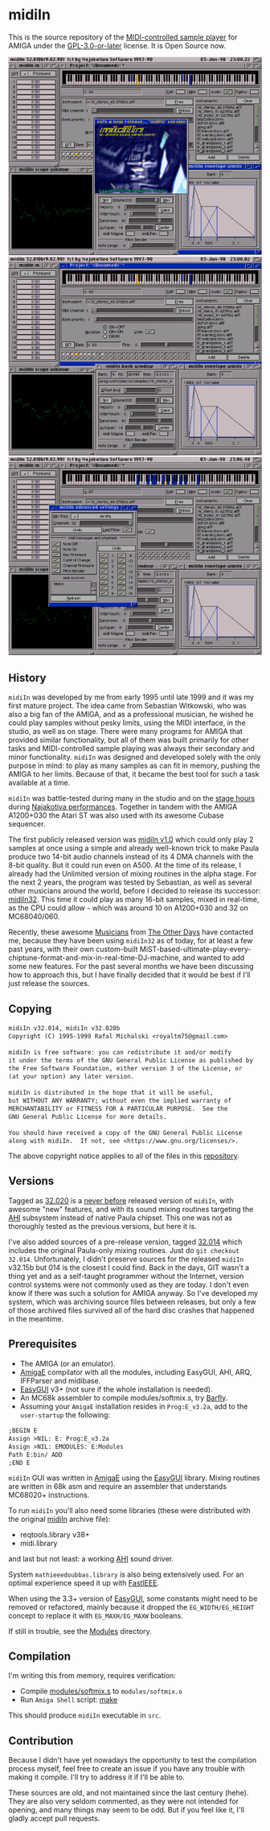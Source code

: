 midiIn
======

This is the source repository of the [MIDI-controlled sample player] for AMIGA under the [GPL-3.0-or-later](COPYING) license. It is Open Source now.

![midiIn32.010b Main](pics/QuickGrab.003.png)
![midiIn32.010b Project](pics/QuickGrab.002.png)
![midiIn32.010b Settings](pics/QuickGrab.001.png)

History
-------

`midiIn` was developed by me from early 1995 until late 1999 and it was my first mature project. The idea came from Sebastian Witkowski, who was also a big fan of the AMIGA, and as a professional musician, he wished he could play samples without pesky limits, using the MIDI interface, in the studio, as well as on stage. There were many programs for AMIGA that provided similar functionality, but all of them was built primarily for other tasks and MIDI-controlled sample playing was always their secondary and minor functionality. `midiIn` was designed and developed solely with the only purpose in mind: to play as many samples as can fit in memory, pushing the AMIGA to her limits. Because of that, it became the best tool for such a task available at a time.

`midiIn` was battle-tested during many in the studio and on the [stage hours](https://www.youtube.com/watch?v=fZkUvcbqcgg&list=PL23E3B9D150F8F020) during [Najakotiva performances](https://www.youtube.com/watch?v=cOjqpoVyNVs&lc=Ugw2RlhaID3FPzMIYZ14AaABAg). Together in tandem with the AMIGA A1200+030 the Atari ST was also used with its awesome Cubase sequencer.

The first publicly released version was [midiIn v1.0](https://aminet.net/package/mus/midi/midiIn) which could only play 2 samples at once using a simple and already well-known trick to make Paula produce two 14-bit audio channels instead of its 4 DMA channels with the 8-bit quality. But it could run even on A500. At the time of its release, I already had the Unlimited version of mixing routines in the alpha stage. For the next 2 years, the program was tested by Sebastian, as well as several other musicians around the world, before I decided to release its successor: [midiIn32](https://aminet.net/package/mus/midi/midiIn32). This time it could play as many 16-bit samples, mixed in real-time, as the CPU could allow - which was around 10 on A1200+030 and 32 on MC68040/060.

Recently, these awesome [Musicians](https://twitter.com/_Adoru_/status/997923877224370176) from [The Other Days](http://theotherdays.net/) have contacted me, because they have been using `midiIn32` as of today, for at least a few past years, with their own custom-built MiST-based-ultimate-play-every-chiptune-format-and-mix-in-real-time-DJ-machine, and wanted to add some new features. For the past several months we have been discussing how to approach this, but I have finally decided that it would be best if I'll just release the sources.


Copying
-------

    midiIn v32.014, midiIn v32.020b
    Copyright (C) 1995-1999 Rafal Michalski <royaltm75@gmail.com>

    midiIn is free software: you can redistribute it and/or modify
    it under the terms of the GNU General Public License as published by
    the Free Software Foundation, either version 3 of the License, or
    (at your option) any later version.

    midiIn is distributed in the hope that it will be useful,
    but WITHOUT ANY WARRANTY; without even the implied warranty of
    MERCHANTABILITY or FITNESS FOR A PARTICULAR PURPOSE.  See the
    GNU General Public License for more details.

    You should have received a copy of the GNU General Public License
    along with midiIn.  If not, see <https://www.gnu.org/licenses/>.

The above copyright notice applies to all of the files in this [repository](https://github.com/royaltm/Amiga-midiIn).


Versions
--------

Tagged as [32.020] is a [never before](Dokumentacja/News) released version of `midiIn`, with awesome "new" features, and with its sound mixing routines targeting the [AHI] subsystem instead of native Paula chipset. This one was not as thoroughly tested as the previous versions, but here it is.

I've also added sources of a pre-release version, tagged [32.014] which includes the original Paula-only mixing routines. Just do `git checkout 32.014`. Unfortunately, I didn't preserve sources for the released `midiIn` v32.15b but 014 is the closest I could find. Back in the days, GIT wasn't a thing yet and as a self-taught programmer without the Internet, version control systems were not commonly used as they are today. I don't even know if there was such a solution for AMIGA anyway. So I've developed my system, which was archiving source files between releases, but only a few of those archived files survived all of the hard disc crashes that happened in the meantime.


Prerequisites
-------------

* The AMIGA (or an emulator).
* [AmigaE] compilator with all the modules, including EasyGUI, AHI, ARQ, IFFParser and midibase.
* [EasyGUI] v3+ (not sure if the whole installation is needed).
* An MC68k assembler to compile modules/softmix.s, try [Barfly].
* Assuming your `AmigaE` installation resides in `Prog:E_v3.2a`, add to the `user-startup` the following:

```
;BEGIN E
Assign >NIL: E: Prog:E_v3.2a
Assign >NIL: EMODULES: E:Modules
Path E:bin/ ADD
;END E
```

`midiIn` GUI was written in [AmigaE] using the [EasyGUI] library. Mixing routines are written in 68k asm and require an assembler that understands MC68020+ instructions.

To run `midiIn` you'll also need some libraries (these were distributed with the original [midiIn] archive file):

* reqtools.library v38+
* midi.library

and last but not least: a working [AHI] sound driver.

System `mathieeedoubbas.library` is also being extensively used. For an optimal experience speed it up with [FastIEEE].

When using the 3.3+ version of [EasyGUI], some constants might need to be removed or refactored, mainly because it  dropped the `EG_WIDTH/EG_HEIGHT` concept to replace it with `EG_MAXH/EG_MAXW` booleans.

If still in trouble, see the [Modules](Modules/) directory.

Compilation
-----------

I'm writing this from memory, requires verification:

* Compile [modules/softmix.s](src/modules/softmix.s) to `modules/softmix.o`
* Run `Amiga Shell` script: [make](src/make)

This should produce `midiIn` executable in `src`.


Contribution
------------

Because I didn't have yet nowadays the opportunity to test the compilation process myself, feel free to create an issue if you have any trouble with making it compile. I'll try to address it if I'll be able to.

These sources are old, and not maintained since the last century (hehe). They are also very seldom commented, as they were not intended for opening, and many things may seem to be odd. But if you feel like it, I'll gladly accept pull requests.


[midiIn]: http://aminet.net/mus/midi/midiIn32.lha
[MIDI-controlled sample player]: https://aminet.net/package/mus/midi/midiIn32
[AmigaE]: http://strlen.com/amiga-e/
[EasyGUI]: https://aminet.net/package/dev/e/EasyGUI_v33b3
[AHI]: https://aminet.net/search?query=AHI
[FastIEEE]: https://aminet.net/package/util/sys/FastIEEE
[Barfly]: http://aminet.net/package/dev/asm/BarflyDisk2_00
[32.014]: https://github.com/royaltm/Amiga-midiIn/tree/32.014
[32.020]: https://github.com/royaltm/Amiga-midiIn/tree/32.020
